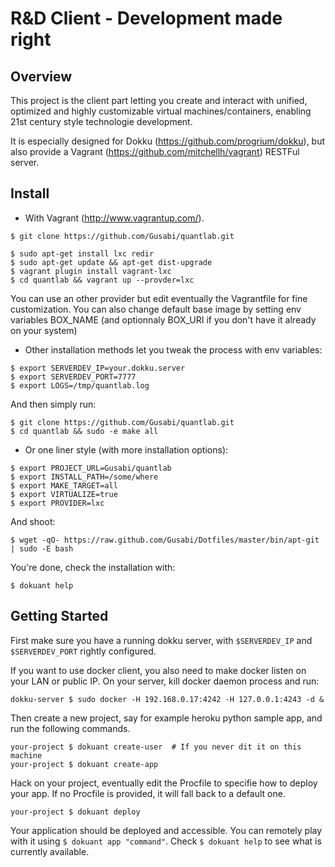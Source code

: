 R&D Client - Development made right
===================================

Overview
--------

This project is the client part letting you create and interact with unified,
optimized and highly customizable virtual machines/containers, enabling 21st
century style technologie development.

It is especially designed for Dokku (https://github.com/progrium/dokku), but
also provide a Vagrant (https://github.com/mitchellh/vagrant) RESTFul server.


Install
-------

- With Vagrant (http://www.vagrantup.com/).

```
$ git clone https://github.com/Gusabi/quantlab.git

$ sudo apt-get install lxc redir
$ sudo apt-get update && apt-get dist-upgrade
$ vagrant plugin install vagrant-lxc
$ cd quantlab && vagrant up --provder=lxc
```

You can use an other provider but edit eventually the Vagrantfile for fine
customization.  You can also change default base image by setting env variables BOX_NAME (and
optionnaly BOX_URI if you don't have it already on your system)

- Other installation methods let you tweak the process with env variables:

```
$ export SERVERDEV_IP=your.dokku.server
$ export SERVERDEV_PORT=7777
$ export LOGS=/tmp/quantlab.log
```

And then simply run:

```
$ git clone https://github.com/Gusabi/quantlab.git
$ cd quantlab && sudo -e make all
```

- Or one liner style (with more installation options):

```
$ export PROJECT_URL=Gusabi/quantlab
$ export INSTALL_PATH=/some/where
$ export MAKE_TARGET=all
$ export VIRTUALIZE=true
$ export PROVIDER=lxc
```

And shoot:

```
$ wget -qO- https://raw.github.com/Gusabi/Dotfiles/master/bin/apt-git | sudo -E bash
```

You're done, check the installation with:

```
$ dokuant help
```

Getting Started
---------------

First make sure you have a running dokku server, with ```$SERVERDEV_IP``` and
```$SERVERDEV_PORT``` rightly configured.

If you want to use docker client, you also need to make docker listen on your LAN
or public IP. On your server, kill docker daemon process and run:

```
dokku-server $ sudo docker -H 192.168.0.17:4242 -H 127.0.0.1:4243 -d &
```

Then create a new project, say for example heroku python sample app, and run the
following commands.

```
your-project $ dokuant create-user  # If you never dit it on this machine
your-project $ dokuant create-app
```

Hack on your project, eventually edit the Procfile to specifie how to deploy
your app. If no Procfile is provided, it will fall back to a default one.

```
your-project $ dokuant deploy
```

Your application should be deployed and accessible. You can remotely play with
it using ```$ dokuant app "command"```. Check ```$ dokuant help``` to see what is currently
available.

